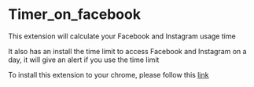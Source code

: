 # Timer_on_facebook
This extension will calculate your Facebook and Instagram usage time

It also has an install the time limit to access Facebook and Instagram on a day, it will give an alert if you use the time limit

To install this extension to your chrome, please follow this [link](https://developer.chrome.com/extensions/getstarted)
